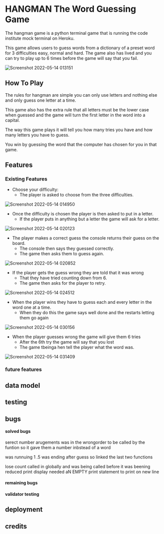 # HANGMAN The Word Guessing Game 
The hangman game is a python terminal game that is running the code institute mock terminal on Heroku.

This game allows users to guess words from a dictionary of a preset word for 3 difficulties easy, normal and hard. The game also
has lived and you can try to play up to 6 times before the game will say that you fail. 


![Screenshot 2022-05-14 013151](https://user-images.githubusercontent.com/95313496/168403970-28846ddd-3c03-477b-967b-48bce6f5424b.jpg)


## How To Play
The rules for hangman are simple you can only use letters and nothing else and only guess one letter at a time.

This game also has the extra rule that all letters must be the lower case when guessed and the game will turn the first letter in the word into a capital.

The way this game plays it will tell you how many tries you have and how many letters you have to guess. 

You win by guessing the word that the computer has chosen for you in that game.

## Features
### Existing Features
- Choose your difficulty:
  - The player is asked to choose from the three difficulties.

![Screenshot 2022-05-14 014950](https://user-images.githubusercontent.com/95313496/168404861-b0a69885-c842-477a-9ce9-b0f89314f3ba.jpg)

- Once the difficulty is chosen the player is then asked to put in a letter.
  - If the player puts in anything but a letter the game will ask for a letter.

![Screenshot 2022-05-14 020123](https://user-images.githubusercontent.com/95313496/168404985-66994e45-78fc-4303-b2aa-6bf871b2ab0a.jpg)

- The player makes a correct guess the console returns their guess on the board.
  - The console then says they guessed correctly.
  - The game then asks them to guess again.

![Screenshot 2022-05-14 020852](https://user-images.githubusercontent.com/95313496/168405225-c130eec4-47cc-415a-a51e-61c334b82d82.jpg)

- If the player gets the guess wrong they are told that it was wrong
   - That they have tried counting down from 6.
   - The game then asks for the player to retry.

![Screenshot 2022-05-14 024512](https://user-images.githubusercontent.com/95313496/168406347-6dcbd9a3-64a8-4188-99f6-81bd3f992ed9.jpg)

- When the player wins they have to guess each and every letter in the word one at a time.
  - When they do this the game says well done and the restarts letting them go again

![Screenshot 2022-05-14 030156](https://user-images.githubusercontent.com/95313496/168406901-2ed0840b-bd04-45cb-8dfc-1ecbe5fe01d1.jpg)

- When the player guesses wrong the game will give them 6 tries
  - After the 6th try the game will say that you lost
  - The game tbeinga hen tell the player what the word was. 

![Screenshot 2022-05-14 031409](https://user-images.githubusercontent.com/95313496/168407080-fbba0c97-08f8-41f4-9f75-7b94a42eff22.jpg)


### future features

## data model

## testing

## bugs

#### solved bugs
serect number arugements was in the wrongorder to be called by the funtion so it gave them a number inbstead of a word 

was runnuing 1 .5 was ending after guess so linked the last two functions

lose count called in globally  and was being called before it was beening reduced 
print display needed aN EMPTY print statement to print on new line
#### remaining bugs
#### validator testing

## deployment

## credits

